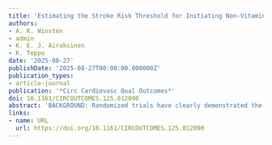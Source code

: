 ```yaml
---
title: 'Estimating the Stroke Risk Threshold for Initiating Non-Vitamin K Antagonist Oral Anticoagulation in Atrial Fibrillation: Markov Decision Model Analysis'
authors:
- A. K. Winstén
- admin
- K. E. J. Airaksinen
- K. Teppo
date: '2025-08-27'
publishDate: '2025-08-27T00:00:00.000000Z'
publication_types:
- article-journal
publication: '*Circ Cardiovasc Qual Outcomes*'
doi: 10.1161/CIRCOUTCOMES.125.012090
abstract: 'BACKGROUND: Randomized trials have clearly demonstrated the benefits of anticoagulant therapy in patients with atrial fibrillation who are at high risk of ischemic stroke. However, less is known about the benefit of anticoagulation in low-risk patients, and exactly how low baseline stroke risk justifies further attempts to reduce it with direct oral anticoagulants (DOACs) remains unclear. METHODS: We developed a Markov decision model to estimate the impact of initiating DOACs on quality-adjusted life years (QALYs) on a 20-year time horizon in patients with atrial fibrillation across a range of nonanticoagulated ischemic stroke risk. The model incorporated data from randomized controlled trials on the effects of DOACs on the severity and risk of ischemic stroke, major bleeding, and mortality, as well as previous evidence on their impact on quality of life. Nonanticoagulated event rates were averaged from previous observational studies. RESULTS: The tipping point in the annual nonanticoagulated ischemic stroke rate, at which DOAC treatment resulted in equal cumulative QALYs as withholding therapy, was 0.65%. Below this risk threshold, DOAC therapy yielded slightly fewer QALYs, while, above it, DOAC therapy resulted in increasingly higher QALYs. At nonanticoagulated stroke risk levels of 1%, 2%, and 3%, the mean QALY gains with DOACs per patient during a 20-year simulation were 0.13, 0.53, and 1.00, respectively, whereas, at the stroke risk level of 0.4%, DOAC therapy resulted in 0.01 lower QALYs per patient. CONCLUSIONS: In this simulation, DOAC therapy versus no anticoagulation was associated with a net benefit on QALYs in patients with atrial fibrillation with an annual nonanticoagulated stroke risk >0.65%, with the magnitude of benefit increasing with higher stroke risk.'
links:
- name: URL
  url: https://doi.org/10.1161/CIRCOUTCOMES.125.012090
---
```

